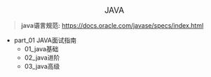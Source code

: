 <!--ts-->

<div align = "center"><font size = 4>JAVA</font></div>

> **java语言规范:** https://docs.oracle.com/javase/specs/index.html

- part_01 JAVA面试指南
    - 01_java基础
    - 02_java进阶
    - 03_java高级
<!--te-->